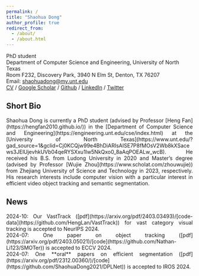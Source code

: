 ```yaml
---
permalink: /
title: "Shaohua Dong"
author_profile: true
redirect_from: 
  - /about/
  - /about.html
---
```

PhD student <br>
Department of Computer Science and Engineering, University of North Texas <br>
Room F232, Discovery Park, 3940 N Elm St, Denton, TX 76207<br>
Email: shaohuadong@my.unt.edu <br>
[CV](../assets/ShaohuaDong_CV.pdf) / [Google Scholar](https://scholar.google.com/citations?user=5iSEcFkAAAAJ&hl=en) / [Github](https://github.com/ShaohuaDong2021) / [LinkedIn](https://www.linkedin.com/in/shaohuadong/) / [Twitter](https://twitter.com/ShaohuaDong2021)

## Short Bio <br>
<div style="text-align: justify;">
Shaohua Dong is currently a PhD student (advised by Professor [Heng Fan](https://hengfan2010.github.io/)) in the [Department of Computer Science and Engineering](https://engineering.unt.edu/cse/index.html) at the [University of North Texas](https://www.unt.edu/?gad_source=1&gclid=Cj0KCQjw99e4BhDiARIsAISE7P8fMOsV2Wb8kXSacews3JElUjevhkUVb04qeRYSXxu1Iw5NkQxo0_8aAqPOEALw_wcB). He received his B.S. from Ludong University in 2020 and Master’s degree (advised by Professor [Wujie Zhou](https://www.scholat.com/zhouwujie)) from Zhejiang University of Science and Technology in 2023, respectively. His research interests include computer vision with a particular interest in efficient video object tracking and semantic segmentation.
</div>

## News <br>
<div style="text-align: justify;">
2024-10: Our VastTrack ([pdf](https://arxiv.org/pdf/2403.03493)/[code-data](https://github.com/HengLan/VastTrack)) for vast category visual tracking is accepted to NeurIPS 2024. <br>
2024-07: One paper on object tracking ([pdf](https://arxiv.org/pdf/2403.05021)/[code](https://github.com/Nathan-Li123/SMOTer)) is accepted to ECCV 2024. <br>
2024-07: One **oral** papers on efficient segmentation ([pdf](https://arxiv.org/pdf/2312.00360/)/[code](https://github.com/ShaohuaDong2021/DPLNet)) is accepted to IROS 2024. <br>
</div>
